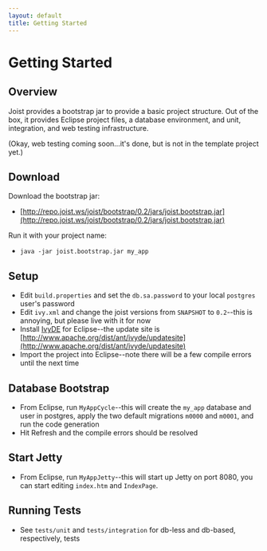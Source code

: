 ```yaml
---
layout: default
title: Getting Started
---
```


Getting Started
===============

Overview
--------

Joist provides a bootstrap jar to provide a basic project structure. Out of the box, it provides Eclipse project files, a database environment, and unit, integration, and web testing infrastructure.

(Okay, web testing coming soon...it's done, but is not in the template project yet.)

Download
--------

Download the bootstrap jar:

* [http://repo.joist.ws/joist/bootstrap/0.2/jars/joist.bootstrap.jar](http://repo.joist.ws/joist/bootstrap/0.2/jars/joist.bootstrap.jar)

Run it with your project name:

* `java -jar joist.bootstrap.jar my_app`

Setup
-----

* Edit `build.properties` and set the `db.sa.password` to your local `postgres` user's password
* Edit `ivy.xml` and change the joist versions from `SNAPSHOT` to `0.2`--this is annoying, but please live with it for now
* Install [IvyDE](http://ant.apache.org/ivy/ivyde/) for Eclipse--the update site is [http://www.apache.org/dist/ant/ivyde/updatesite](http://www.apache.org/dist/ant/ivyde/updatesite)
* Import the project into Eclipse--note there will be a few compile errors until the next time

Database Bootstrap
------------------

* From Eclipse, run `MyAppCycle`--this will create the `my_app` database and user in postgres, apply the two default migrations `m0000` and `m0001`, and run the code generation
* Hit Refresh and the compile errors should be resolved

Start Jetty
-----------

* From Eclipse, run `MyAppJetty`--this will start up Jetty on port 8080, you can start editing `index.htm` and `IndexPage`.

Running Tests
-------------

* See `tests/unit` and `tests/integration` for db-less and db-based, respectively, tests

